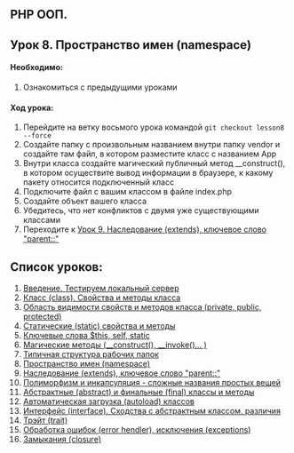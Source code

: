 ## PHP ООП.
## Урок 8. Пространство имен (namespace)

#### Необходимо:
1. Ознакомиться с предыдущими уроками

#### Ход урока:
1. Перейдите на ветку восьмого урока командой ```git checkout lesson8 --force```
2. Создайте папку с произвольным названием внутри папку vendor и создайте там
 файл, в котором разместите класс с названием App
4. Внутри класса создайте магический публичный метод __construct(), в котором
 осуществите вывод информации в браузере, к какому пакету относится
 подключенный класс
3. Подключите файл с вашим классом в файле index.php
4. Создайте объект вашего класса
5. Убедитесь, что нет конфликтов с двумя уже существующими классами
6. Переходите к [Урок 9. Наследование (extends), ключевое слово "parent::"](https://github.com/altiore/mm/tree/lesson9)

## Список уроков:
1. [Введение. Тестируем локальный сервер](https://github.com/altiore/mm/tree/lesson1)
2. [Класс (class). Свойства и методы класса](https://github.com/altiore/mm/tree/lesson2)
3. [Область видимости свойств и методов класса (private, public, protected)](https://github.com/altiore/mm/tree/lesson3)
4. [Статические (static) свойства и методы](https://github.com/altiore/mm/tree/lesson4)
5. [Ключевые слова $this, self, static](https://github.com/altiore/mm/tree/lesson5)
6. [Магические методы (__construct(), __invoke()... )](https://github.com/altiore/mm/tree/lesson6)
7. [Типичная структура рабочих папок](https://github.com/altiore/mm/tree/lesson7)
8. [Пространство имен (namespace)](https://github.com/altiore/mm/tree/lesson8)
9. [Наследование (extends), ключевое слово "parent::"](https://github.com/altiore/mm/tree/lesson9)
10. [Полиморфизм и инкапсуляция - сложные названия простых вещей](https://github.com/altiore/mm/tree/lesson10)
11. [Абстрактные (abstract) и финальные (final) классы и методы](https://github.com/altiore/mm/tree/lesson11)
12. [Автоматическая загрузка (autoload) классов](https://github.com/altiore/mm/tree/lesson12)
13. [Интерфейс (interface). Сходства с абстрактным классом, различия](https://github.com/altiore/mm/tree/lesson13)
14. [Трэйт (trait)](https://github.com/altiore/mm/tree/lesson14)
15. [Обработка ошибок (error hendler), исключения (exceptions)](https://github.com/altiore/mm/tree/lesson15)
16. [Замыкания (closure)](https://github.com/altiore/mm/tree/lesson16)

